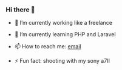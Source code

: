 ### Hi there 👋

- 🔭 I’m currently working like a freelance
- 🌱 I’m currently learning PHP and Laravel

- 📫 How to reach me: [email](@mailto:juancarlo.castillo20@gmail.com)
- ⚡ Fun fact: shooting with my sony a7II

<!--
**JCsomeShots/JCsomeShots** is a ✨ _special_ ✨ repository because its `README.md` (this file) appears on your GitHub profile.

Here are some ideas to get you started:

- 🔭 I’m currently working on ...
- 🌱 I’m currently learning ...
- 👯 I’m looking to collaborate on ...
- 🤔 I’m looking for help with ...
- 💬 Ask me about ...
- 📫 How to reach me: ...
- 😄 Pronouns: ...
- ⚡ Fun fact: ...
-->
